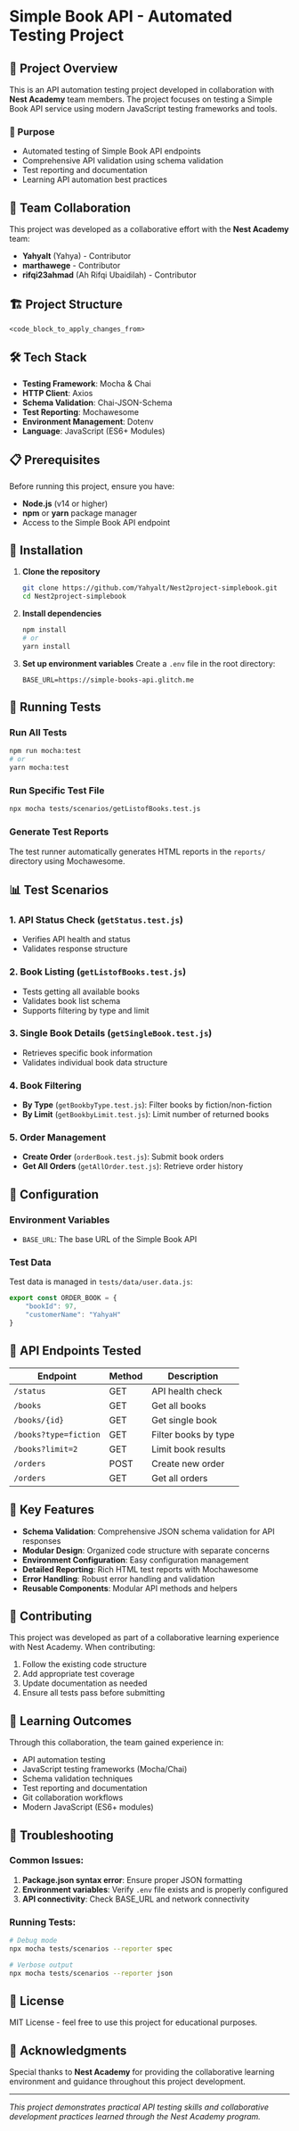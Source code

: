 # Simple Book API - Automated Testing Project

## 🚀 Project Overview

This is an API automation testing project developed in collaboration with **Nest Academy** team members. The project focuses on testing a Simple Book API service using modern JavaScript testing frameworks and tools.

### 🎯 Purpose
- Automated testing of Simple Book API endpoints
- Comprehensive API validation using schema validation
- Test reporting and documentation
- Learning API automation best practices

## 👥 Team Collaboration

This project was developed as a collaborative effort with the **Nest Academy** team:

- **Yahyalt** (Yahya) - Contributor
- **marthawege** - Contributor 
- **rifqi23ahmad** (Ah Rifqi Ubaidilah) - Contributor

## 🏗️ Project Structure

```
<code_block_to_apply_changes_from>
```

## 🛠️ Tech Stack

- **Testing Framework**: Mocha & Chai
- **HTTP Client**: Axios
- **Schema Validation**: Chai-JSON-Schema
- **Test Reporting**: Mochawesome
- **Environment Management**: Dotenv
- **Language**: JavaScript (ES6+ Modules)

## 📋 Prerequisites

Before running this project, ensure you have:

- **Node.js** (v14 or higher)
- **npm** or **yarn** package manager
- Access to the Simple Book API endpoint

## 🚀 Installation

1. **Clone the repository**
   ```bash
   git clone https://github.com/Yahyalt/Nest2project-simplebook.git
   cd Nest2project-simplebook
   ```

2. **Install dependencies**
   ```bash
   npm install
   # or
   yarn install
   ```

3. **Set up environment variables**
   Create a `.env` file in the root directory:
   ```env
   BASE_URL=https://simple-books-api.glitch.me
   ```

## 🧪 Running Tests

### Run All Tests
```bash
npm run mocha:test
# or
yarn mocha:test
```

### Run Specific Test File
```bash
npx mocha tests/scenarios/getListofBooks.test.js
```

### Generate Test Reports
The test runner automatically generates HTML reports in the `reports/` directory using Mochawesome.

## 📊 Test Scenarios

### 1. **API Status Check** (`getStatus.test.js`)
- Verifies API health and status
- Validates response structure

### 2. **Book Listing** (`getListofBooks.test.js`)
- Tests getting all available books
- Validates book list schema
- Supports filtering by type and limit

### 3. **Single Book Details** (`getSingleBook.test.js`)
- Retrieves specific book information
- Validates individual book data structure

### 4. **Book Filtering** 
- **By Type** (`getBookbyType.test.js`): Filter books by fiction/non-fiction
- **By Limit** (`getBookbyLimit.test.js`): Limit number of returned books

### 5. **Order Management**
- **Create Order** (`orderBook.test.js`): Submit book orders
- **Get All Orders** (`getAllOrder.test.js`): Retrieve order history

## 🔧 Configuration

### Environment Variables
- `BASE_URL`: The base URL of the Simple Book API

### Test Data
Test data is managed in `tests/data/user.data.js`:
```javascript
export const ORDER_BOOK = {
    "bookId": 97,
    "customerName": "YahyaH"
}
```

## 📖 API Endpoints Tested

| Endpoint | Method | Description |
|----------|--------|-------------|
| `/status` | GET | API health check |
| `/books` | GET | Get all books |
| `/books/{id}` | GET | Get single book |
| `/books?type=fiction` | GET | Filter books by type |
| `/books?limit=2` | GET | Limit book results |
| `/orders` | POST | Create new order |
| `/orders` | GET | Get all orders |

## 🎯 Key Features

- **Schema Validation**: Comprehensive JSON schema validation for API responses
- **Modular Design**: Organized code structure with separate concerns
- **Environment Configuration**: Easy configuration management
- **Detailed Reporting**: Rich HTML test reports with Mochawesome
- **Error Handling**: Robust error handling and validation
- **Reusable Components**: Modular API methods and helpers

## 🤝 Contributing

This project was developed as part of a collaborative learning experience with Nest Academy. When contributing:

1. Follow the existing code structure
2. Add appropriate test coverage
3. Update documentation as needed
4. Ensure all tests pass before submitting

## 📝 Learning Outcomes

Through this collaboration, the team gained experience in:
- API automation testing
- JavaScript testing frameworks (Mocha/Chai)
- Schema validation techniques
- Test reporting and documentation
- Git collaboration workflows
- Modern JavaScript (ES6+ modules)

## 🐛 Troubleshooting

### Common Issues:
1. **Package.json syntax error**: Ensure proper JSON formatting
2. **Environment variables**: Verify `.env` file exists and is properly configured
3. **API connectivity**: Check BASE_URL and network connectivity

### Running Tests:
```bash
# Debug mode
npx mocha tests/scenarios --reporter spec

# Verbose output
npx mocha tests/scenarios --reporter json
```

## 📄 License

MIT License - feel free to use this project for educational purposes.

## 🙏 Acknowledgments

Special thanks to **Nest Academy** for providing the collaborative learning environment and guidance throughout this project development.

---

*This project demonstrates practical API testing skills and collaborative development practices learned through the Nest Academy program.*

